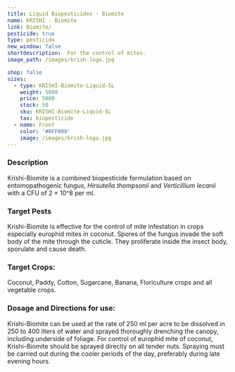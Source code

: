 ```yaml
---
title: Liquid Biopesticides - Biomite
name: KRISHI - Biomite
link: Biomite/
pesticide: true
type: pesticide
new_window: false
shortdescription:  For the control of mites.
image_path: /images/krish-logo.jpg

shop: false
sizes:
  - type: KRISHI-Biomite-Liquid-5L
    weight: 5000
    price: 5000
    stock: 50
    sku: KRISHI-Biomite-Liquid-5L
    tax: biopesticide
  - name: Front
    color: '#0FF000'
    image: /images/krish-logo.jpg
---
```

### Description
Krishi-Biomite is a combined biopesticide formulation based on entomopathogenic fungus, *Hirsutella thompsonii* and *Verticillium lecanii* with a CFU of 2 × 10^8 per ml.
### Target Pests
Krishi-Biomite is effective for the control of mite infestation in crops especially
europhid mites in coconut. Spores of the fungus invade the soft body of the mite through the cuticle. They proliferate inside the insect body, sporulate and cause death.

### Target Crops:
Coconut, Paddy, Cotton, Sugarcane, Banana, Floriculture crops and all vegetable crops.

### Dosage and Directions for use:
Krishi-Biomite can be used at the rate of 250 ml per acre to be dissolved in 250 to 400 liters of water and sprayed thoroughly drenching the canopy, including underside of foliage. For control of europhid mite of coconut, Krishi-Biomite should be sprayed directly on all tender nuts. Spraying must be carried out during the cooler periods of
the day, preferably during late evening hours.
